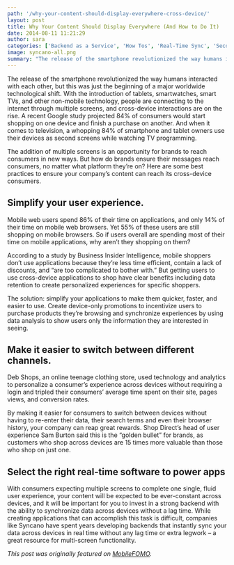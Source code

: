 ```yaml
---
path: '/why-your-content-should-display-everywhere-cross-device/'
layout: post
title: Why Your Content Should Display Everywhere (And How to Do It)
date: 2014-08-11 11:21:29
author: sara
categories: ['Backend as a Service', 'How Tos', 'Real-Time Sync', 'Second Screen']
image: syncano-all.png
summary: "The release of the smartphone revolutionized the way humans interacted with each other, but this was just the beginning of a major worldwide technological shift. With the introduction of tablets, smartwatches, smart TVs, and other non-mobile technology, people are connecting to the internet through multiple screens, and cross-device interactions are on the rise. A recent Google study projected 84% of consumers would start shopping on one device and finish a purchase on another. And when it comes to television, a whopping 84% of smartphone and tablet owners use their devices as second screens while watching TV programming. The addition of multiple screens is an opportunity for brands to reach consumers in new ways. But how do brands ensure their messages reach consumers, no matter what platform they’re on? Here are some best practices to ensure your company’s content can reach its cross-device consumers."
---
```

The release of the smartphone revolutionized the way humans interacted with each other, but this was just the beginning of a major worldwide technological shift. With the introduction of tablets, smartwatches, smart TVs, and other non-mobile technology, people are connecting to the internet through multiple screens, and cross-device interactions are on the rise. A recent Google study projected 84% of consumers would start shopping on one device and finish a purchase on another. And when it comes to television, a whopping 84% of smartphone and tablet owners use their devices as second screens while watching TV programming.

The addition of multiple screens is an opportunity for brands to reach consumers in new ways. But how do brands ensure their messages reach consumers, no matter what platform they’re on? Here are some best practices to ensure your company’s content can reach its cross-device consumers.<!--more-->
<h2>Simplify your user experience.</h2>
Mobile web users spend 86% of their time on applications, and only 14% of their time on mobile web browsers. Yet 55% of these users are still shopping on mobile browsers. So if users overall are spending most of their time on mobile applications, why aren’t they shopping on them?

According to a study by Business Insider Intelligence, mobile shoppers don’t use applications because they’re less time efficient, contain a lack of discounts, and “are too complicated to bother with.” But getting users to use cross-device applications to shop have clear benefits including data retention to create personalized experiences for specific shoppers.

The solution: simplify your applications to make them quicker, faster, and easier to use. Create device-only promotions to incentivize users to purchase products they’re browsing and synchronize experiences by using data analysis to show users only the information they are interested in seeing.
<h2>Make it easier to switch between different channels.</h2>
Deb Shops, an online teenage clothing store, used technology and analytics to personalize a consumer’s experience across devices without requiring a login and tripled their consumers’ average time spent on their site, pages views, and conversion rates.

By making it easier for consumers to switch between devices without having to re-enter their data, their search terms and even their browser history, your company can reap great rewards. Shop Direct’s head of user experience Sam Burton said this is the “golden bullet” for brands, as customers who shop across devices are 15 times more valuable than those who shop on just one.
<h2>Select the right real-time software to power apps</h2>
With consumers expecting multiple screens to complete one single, fluid user experience, your content will be expected to be ever-constant across devices, and it will be important for you to invest in a strong backend with the ability to synchronize data across devices without a lag time. While creating applications that can accomplish this task is difficult, companies like Syncano have spent years developing backends that instantly sync your data across devices in real time without any lag time or extra legwork – a great resource for multi-screen functionality.

<em>This post was originally featured on <a href="http://mobilefomo.com/2014/04/content-display-and-it/">MobileFOMO</a>.</em>